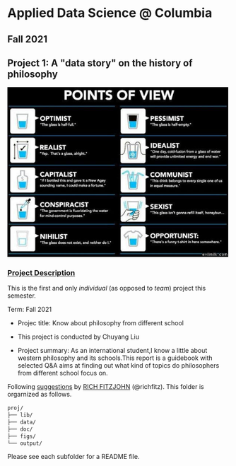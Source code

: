 # Applied Data Science @ Columbia
## Fall 2021
## Project 1: A "data story" on the history of philosophy

<img src="figs/100126-the-glass.jpeg" width="500">

### [Project Description](doc/)
This is the first and only *individual* (as opposed to *team*) project this semester. 

Term: Fall 2021

+ Projec title: Know about philosophy from different school
+ This project is conducted by Chuyang Liu

+ Project summary: As an international student,I  know a little about western philosophy and its schools.This report is a guidebook with selected Q&A aims at finding out what kind of topics do philosophers from different school focus on.

Following [suggestions](http://nicercode.github.io/blog/2013-04-05-projects/) by [RICH FITZJOHN](http://nicercode.github.io/about/#Team) (@richfitz). This folder is orgarnized as follows.

```
proj/
├── lib/
├── data/
├── doc/
├── figs/
└── output/
```

Please see each subfolder for a README file.
